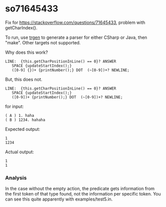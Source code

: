 # so71645433

Fix for https://stackoverflow.com/questions/71645433, problem with getCharIndex().

To run, use [trgen](https://github.com/kaby76/Domemtech.Trash/tree/main/trgen) to generate a parser for either CSharp or Java, then "make".
Other targets not supported.

Why does this work?

```
LINE:  {this.getCharPositionInLine() == 0}? ANSWER
   SPACE {updateStartIndex();}
   ([0-9] {})+ {printNumber();} DOT  (~[0-9])+? NEWLINE;
```

But, this does not.

```
LINE:  {this.getCharPositionInLine() == 0}? ANSWER
   SPACE {updateStartIndex();}
   ([0-9])+ {printNumber();} DOT  (~[0-9])+? NEWLINE;
```

for input:
```
( A ) 1. haha
( B ) 1234. hahaha
```

Expected output:

```
1
1234
```

Actual output:

```
1
1
```

### Analysis

In the case without the empty action,
the predicate gets information from the first token of that type found,
not the information per specific token. You can see this quite apparently
with examples/test5.in.
